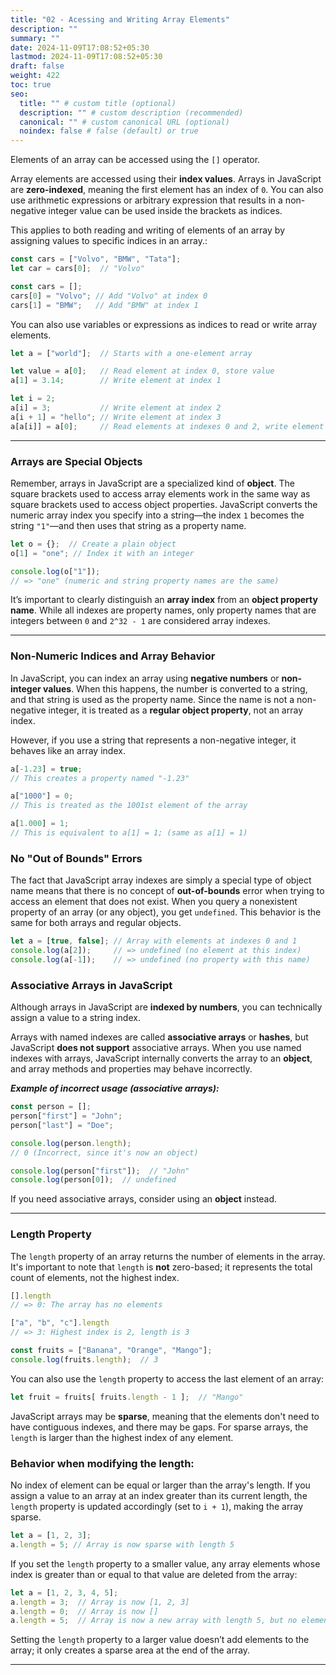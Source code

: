 ```yaml
---
title: "02 - Acessing and Writing Array Elements"
description: ""
summary: ""
date: 2024-11-09T17:08:52+05:30
lastmod: 2024-11-09T17:08:52+05:30
draft: false
weight: 422
toc: true
seo:
  title: "" # custom title (optional)
  description: "" # custom description (recommended)
  canonical: "" # custom canonical URL (optional)
  noindex: false # false (default) or true
---
```




Elements of an array can be accessed using the `[]` operator.

Array elements are accessed using their **index values**. Arrays in JavaScript are **zero-indexed**, meaning the first element has an index of `0`. You can also use arithmetic expressions or arbitrary expression that results in a non-negative integer value can be used inside the brackets as indices.

This applies to both reading and writing of elements of an array by assigning values to specific indices in an array.:

```js
const cars = ["Volvo", "BMW", "Tata"];
let car = cars[0];  // "Volvo"
```

```js
const cars = [];
cars[0] = "Volvo"; // Add "Volvo" at index 0
cars[1] = "BMW";   // Add "BMW" at index 1
```

You can also use variables or expressions as indices to read or write array elements.

```js
let a = ["world"];  // Starts with a one-element array

let value = a[0];   // Read element at index 0, store value
a[1] = 3.14;        // Write element at index 1

let i = 2;
a[i] = 3;           // Write element at index 2
a[i + 1] = "hello"; // Write element at index 3
a[a[i]] = a[0];     // Read elements at indexes 0 and 2, write element at index 3
```

---

### Arrays are Special Objects

Remember, arrays in JavaScript are a specialized kind of **object**. The square brackets used to access array elements work in the same way as square brackets used to access object properties. JavaScript converts the numeric array index you specify into a string—the index `1` becomes the string `"1"`—and then uses that string as a property name.

```js
let o = {};  // Create a plain object
o[1] = "one"; // Index it with an integer

console.log(o["1"]); 
// => "one" (numeric and string property names are the same)
```

It’s important to clearly distinguish an **array index** from an **object property name**. While all indexes are property names, only property names that are integers between `0` and `2^32 - 1` are considered array indexes.

---

### Non-Numeric Indices and Array Behavior

In JavaScript, you can index an array using **negative numbers** or **non-integer values**. When this happens, the number is converted to a string, and that string is used as the property name. Since the name is not a non-negative integer, it is treated as a **regular object property**, not an array index.

However, if you use a string that represents a non-negative integer, it behaves like an array index.

```js
a[-1.23] = true;  
// This creates a property named "-1.23"

a["1000"] = 0;     
// This is treated as the 1001st element of the array

a[1.000] = 1;      
// This is equivalent to a[1] = 1; (same as a[1] = 1)
```

### No "Out of Bounds" Errors

The fact that JavaScript array indexes are simply a special type of object name means that there is no concept of **out-of-bounds** error when trying to access an element that does not exist. When you query a nonexistent property of an array (or any object), you get `undefined`. This behavior is the same for both arrays and regular objects.

```js
let a = [true, false]; // Array with elements at indexes 0 and 1
console.log(a[2]);     // => undefined (no element at this index)
console.log(a[-1]);    // => undefined (no property with this name)
```


### **Associative Arrays in JavaScript**

Although arrays in JavaScript are **indexed by numbers**, you can technically assign a value to a string index.

Arrays with named indexes are called **associative arrays** or **hashes**, but JavaScript **does not support** associative arrays. When you use named indexes with arrays, JavaScript internally converts the array to an **object**, and array methods and properties may behave incorrectly.

***Example of incorrect usage (associative arrays):***
```js
const person = [];
person["first"] = "John";
person["last"] = "Doe";

console.log(person.length);  
// 0 (Incorrect, since it's now an object)

console.log(person["first"]);  // "John"
console.log(person[0]);  // undefined
```

If you need associative arrays, consider using an **object** instead.


---

### **Length Property**

The `length` property of an array returns the number of elements in the array. It's important to note that `length` is **not** zero-based; it represents the total count of elements, not the highest index.

```js
[].length
// => 0: The array has no elements

["a", "b", "c"].length 
// => 3: Highest index is 2, length is 3
```

```js
const fruits = ["Banana", "Orange", "Mango"];
console.log(fruits.length);  // 3
```

You can also use the `length` property to access the last element of an array:

```js
let fruit = fruits[ fruits.length - 1 ];  // "Mango"
```

JavaScript arrays may be **sparse**, meaning that the elements don't need to have contiguous indexes, and there may be gaps. For sparse arrays, the `length` is larger than the highest index of any element.

### Behavior when modifying the length:

No index of element can be equal or larger than the array's length. If you assign a value to an array at an index greater than its current length, the `length` property is updated accordingly (set to `i + 1`), making the array sparse.

```js
let a = [1, 2, 3];
a.length = 5; // Array is now sparse with length 5
```

If you set the `length` property to a smaller value, any array elements whose index is greater than or equal to that value are deleted from the array:

```js
let a = [1, 2, 3, 4, 5];
a.length = 3;  // Array is now [1, 2, 3]
a.length = 0;  // Array is now []
a.length = 5;  // Array is now a new array with length 5, but no elements
```

Setting the `length` property to a larger value doesn’t add elements to the array; it only creates a sparse area at the end of the array.

---
